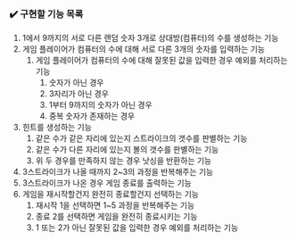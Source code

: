 ### ✔️ 구현할 기능 목록

1. 1에서 9까지의 서로 다른 랜덤 숫자 3개로 상대방(컴퓨터)의 수를 생성하는 기능
2. 게임 플레이어가 컴퓨터의 수에 대해 서로 다른 3개의 숫자를 입력하는 기능
   1. 게임 플레이어가 컴퓨터의 수에 대해 잘못된 값을 입력한 경우 예외를 처리하는 기능
      1. 숫자가 아닌 경우
      2. 3자리가 아닌 경우
      3. 1부터 9까지의 숫자가 아닌 경우
      4. 중복 숫자가 존재하는 경우
3. 힌트를 생성하는 기능
   1. 같은 수가 같은 자리에 있는지 스트라이크의 갯수를 판별하는 기능
   2. 같은 수가 다른 자리에 있는지 볼의 갯수를 판별하는 기능
   3. 위 두 경우를 만족하지 않는 경우 낫싱을 반환하는 기능
4. 3스트라이크가 나올 때까지 2~3의 과정을 반복해주는 기능
5. 3스트라이크가 나온 경우 게임 종료를 출력하는 기능
6. 게임을 재시작할건지 완전히 종료할건지 선택하는 기능
   1. 재시작 1을 선택하면 1~5 과정을 반복해주는 기능
   2. 종료 2를 선택하면 게임을 완전히 종료시키는 기능
   3. 1 또는 2가 아닌 잘못된 값을 입력한 경우 예외를 처리하는 기능
